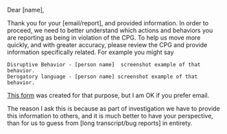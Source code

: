 Dear [name],

Thank you for your [email/report], and provided information. In order to proceed, we need to better understand which actions and behaviors you are reporting as being in violation of the CPG.  To help us move more quickly, and with greater accuracy, please review the CPG and provide information specifically related.
For example you might say

    Disruptive Behavior - [person name]  screenshot example of that behavior.
    Derogatory language - [person name] screenshot example of that behavior.

[This form]() was created for that purpose, but I am OK if you prefer email.

The reason I ask this is because as part of investigation we have to provide this information to others, and it is much better to have your perspective, than for us to guess from [long transcript/bug reports] in entirety.  
